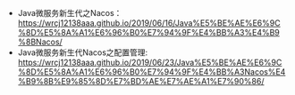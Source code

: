 - Java微服务新生代之Nacos：https://wrcj12138aaa.github.io/2019/06/16/Java%E5%BE%AE%E6%9C%8D%E5%8A%A1%E6%96%B0%E7%94%9F%E4%BB%A3%E4%B9%8BNacos/
- Java微服务新生代Nacos之配置管理: https://wrcj12138aaa.github.io/2019/06/23/Java%E5%BE%AE%E6%9C%8D%E5%8A%A1%E6%96%B0%E7%94%9F%E4%BB%A3Nacos%E4%B9%8B%E9%85%8D%E7%BD%AE%E7%AE%A1%E7%90%86/
